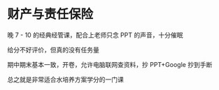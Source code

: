 # 财产与责任保险

晚 7 - 10 的经典经管课，配合上老师只念 PPT 的声音，十分催眠

给分不好评价，但真的没有任务量

期中期末基本一致，开卷，允许电脑联网查资料，抄 PPT+Google 抄到手断

总之就是非常适合水培养方案学分的一门课

